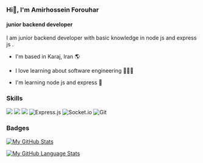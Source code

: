 ### Hi👋, I'm Amirhossein Forouhar 

#### junior backend developer

I am junior backend developer  with basic knowledge in node js and express js .

- I'm based in Karaj, Iran 🌎

- I love learning about software  engineering 👨🏻‍💻

- I'm learning node js and express 🧠

### Skills 
![](https://img.shields.io/badge/JavaScript-F7DF1E?style=for-the-badge&logo=javascript&logoColor=black)
![](https://img.shields.io/badge/Node.js-43853D?style=for-the-badge&logo=node.js&logoColor=white)
![](https://img.shields.io/badge/MongoDB-4EA94B?style=for-the-badge&logo=mongodb&logoColor=white)
![Express.js](https://img.shields.io/badge/express.js-%23404d59.svg?style=for-the-badge&logo=express&logoColor=%2361DAFB)
![Socket.io](https://img.shields.io/badge/Socket.io-black?style=for-the-badge&logo=socket.io&badgeColor=010101)
![Git](https://img.shields.io/badge/git-%23F05033.svg?style=for-the-badge&logo=git&logoColor=white)
### Badges

[![My GitHub Stats](https://github-readme-stats.vercel.app/api/?username=amirhosseinforouhar&count_private=true&theme=tokyonight&showicons=true)]()

[![My GitHub Language Stats](https://github-readme-stats.vercel.app/api/top-langs/?username=amirhosseinforouhar&langs_count=5&theme=tokyonight)]()

